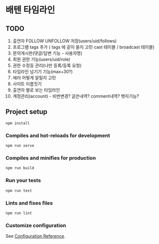 # 배텐 타임라인

## TODO

1. 출연자 FOLLOW UNFOLLOW 저장(users/uid/follows)
1. 프로그램 tags 추가 ( tags 에 같이 쓸지 고민 cast 테이블 / broadcast 테이블)
2. 문의게시판(댓글/답변 기능 - 사용자명)
3. 회원 권한 기능(users/uid/role)
4. 권한 수정등 관리(나만 등록/등록 요청)
5. 타임라인 넘기기 기능(max+30?)
6. 에러 어떻게 알릴지 고민
7. 사이트 이름짓기
8. 출연자 별로 보는 타임라인
10. 계정관리(account) - 비번변경? 글쓴내역? comment내역? 뱃지기능?

## Project setup

```
npm install
```

### Compiles and hot-reloads for development

```
npm run serve
```

### Compiles and minifies for production

```
npm run build
```

### Run your tests

```
npm run test
```

### Lints and fixes files

```
npm run lint
```

### Customize configuration

See [Configuration Reference](https://cli.vuejs.org/config/).
